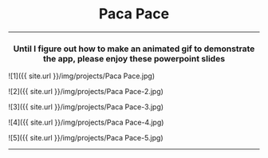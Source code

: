 
<center><h1>Paca Pace</h1></center>

-----

<center><h3>Until I figure out how to make an animated gif to demonstrate the app, please enjoy these powerpoint slides</h3></center>

![1]({{ site.url }}/img/projects/Paca Pace.jpg)

![2]({{ site.url }}/img/projects/Paca Pace-2.jpg)

![3]({{ site.url }}/img/projects/Paca Pace-3.jpg)

![4]({{ site.url }}/img/projects/Paca Pace-4.jpg)

![5]({{ site.url }}/img/projects/Paca Pace-5.jpg)

-----
